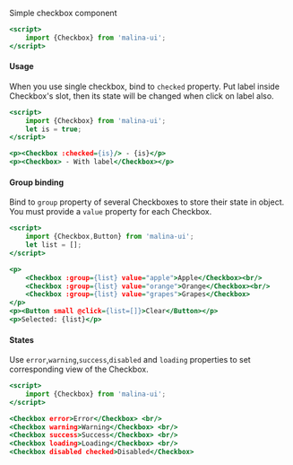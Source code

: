 Simple checkbox component

```htm
<script>
    import {Checkbox} from 'malina-ui';
</script>
```
#### Usage

When you use single checkbox, bind to `checked` property. Put label inside Checkbox's slot, then its state will be changed when click on label also.

```htm example
<script>
    import {Checkbox} from 'malina-ui';
    let is = true;
</script>

<p><Checkbox :checked={is}/> - {is}</p>
<p><Checkbox> - With label</Checkbox></p>
```
#### Group binding

Bind to `group` property of several Checkboxes to store their state in object. You must provide a `value` property for each Checkbox.

```htm example
<script>
    import {Checkbox,Button} from 'malina-ui';
    let list = [];
</script>

<p>
    <Checkbox :group={list} value="apple">Apple</Checkbox><br/>
    <Checkbox :group={list} value="orange">Orange</Checkbox><br/> 
    <Checkbox :group={list} value="grapes">Grapes</Checkbox>
</p>
<p><Button small @click={list=[]}>Clear</Button></p>
<p>Selected: {list}</p>
```

#### States

Use `error`,`warning`,`success`,`disabled` and `loading` properties to set corresponding view of the Checkbox.

```htm example
<script>
    import {Checkbox} from 'malina-ui';
</script>

<Checkbox error>Error</Checkbox> <br/>
<Checkbox warning>Warning</Checkbox> <br/>
<Checkbox success>Success</Checkbox> <br/>
<Checkbox loading>Loading</Checkbox> <br/>
<Checkbox disabled checked>Disabled</Checkbox>
```